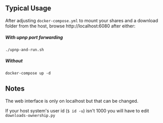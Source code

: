 ## Typical Usage

After adjusting `docker-compose.yml` to mount your shares and a download folder from the host, browse http://localhost:6080 after either:

##### With upnp port forwarding
```
./upnp-and-run.sh
```

##### Without
```
docker-compose up -d
```

## Notes

The web interface is only on localhost but that can be changed.

If your host system's user id (`$ id -u`) isn't 1000 you will have to edit `downloads-ownership.py`
